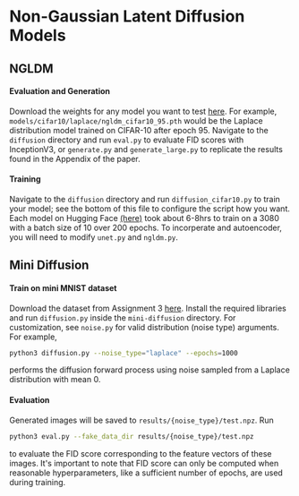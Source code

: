 # Non-Gaussian Latent Diffusion Models

## NGLDM

#### Evaluation and Generation

Download the weights for any model you want to test [here](https://huggingface.co/alexrosen45/NGLDM). For example, `models/cifar10/laplace/ngldm_cifar10_95.pth` would be the Laplace distribution model trained on CIFAR-10 after epoch 95. Navigate to the `diffusion` directory and run `eval.py` to evaluate FID scores with InceptionV3, or `generate.py` and `generate_large.py` to replicate the results found in the Appendix of the paper.

#### Training
Navigate to the `diffusion` directory and run `diffusion_cifar10.py` to train your model; see the bottom of this file to configure the script how you want. Each model on Hugging Face [(here)](https://huggingface.co/alexrosen45/NGLDM) took about 6-8hrs to train on a 3080 with a batch size of 10 over 200 epochs. To incorperate and autoencoder, you will need to modify `unet.py` and `ngldm.py`.

## Mini Diffusion

#### Train on mini MNIST dataset

Download the dataset from Assignment 3 [here](https://www.cs.toronto.edu/~rahulgk/courses/csc311_f23/index.html). Install the required libraries and run `diffusion.py` inside the `mini-diffusion` directory. For customization, see `noise.py` for valid distribution (noise type) arguments. For example,
```sh
python3 diffusion.py --noise_type="laplace" --epochs=1000
```
performs the diffusion forward process using noise sampled from a Laplace distribution with mean 0.

#### Evaluation

Generated images will be saved to ```results/{noise_type}/test.npz```. Run 

```sh
python3 eval.py --fake_data_dir results/{noise_type}/test.npz
```

to evaluate the FID score corresponding to the feature vectors of these images. It's important to note that FID score can only be computed when reasonable hyperparameters, like a sufficient number of epochs, are used during training.
